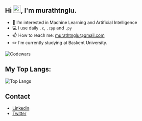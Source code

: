 ## Hi <img src="https://media.giphy.com/media/hvRJCLFzcasrR4ia7z/giphy.gif" width="25" height="25">, I'm murathtnglu.
- 👀 I’m interested in Machine Learning and Artificial Intelligence
- 💻 I use daily ```.c```, ```.cpp``` and ```.py```
- 📫 How to reach me: murathtnglu@gmail.com
- ✏️ I'm currently studying at Baskent University.

![Codewars](https://github.r2v.ch/codewars?user=mhatunoglu&stroke=red)

## My Top Langs:


![Top Langs](https://github-readme-stats.vercel.app/api/top-langs/?username=murathtnglu&layout=compact&theme=tokyonight)

## Contact
- [Linkedin](https://www.linkedin.com/in/damla-çim-39b6a2178/](https://www.linkedin.com/in/murat-hatunoglu-51169a251/))
- [Twitter](https://twitter.com/murathatunogluu)


<!---
murathtnglu/murathtnglu is a ✨ special ✨ repository because its `README.md` (this file) appears on your GitHub profile.
You can click the Preview link to take a look at your changes.
--->
